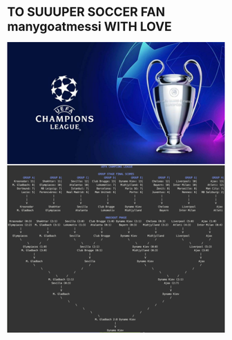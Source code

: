 # TO SUUUPER SOCCER FAN manygoatmessi WITH LOVE
![](docs/uefa-champions-league.jpg?raw=true)
![](docs/sample_result.png?raw=true)